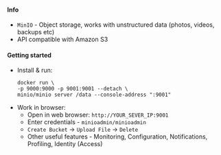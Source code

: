 #### Info
* `MinIO` - Object storage, works with unstructured data (photos, videos, backups etc)
* API compatible with Amazon S3

#### Getting started
* Install & run:
    ```
    docker run \
    -p 9000:9000 -p 9001:9001 --detach \
    minio/minio server /data --console-address ":9001"
    ```
* Work in browser:
    * Open in web browser: `http://YOUR_SEVER_IP:9001`
    * Enter credentials - `minioadmin/minioadmin`
    * `Create Bucket` -> `Upload File` -> `Delete`
    * Other useful features - Monitoring, Configuration, Notifications, Profiling, Identity (Access)
